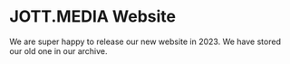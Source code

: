 # JOTT.MEDIA Website

We are super happy to release our new website in 2023. We have stored our old one in our archive.
